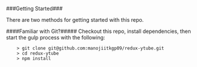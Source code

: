 ###Getting Started###

There are two methods for getting started with this repo.

####Familiar with Git?#####
Checkout this repo, install dependencies, then start the gulp process with the following:

```
	> git clone git@github.com:manojiitkgp09/redux-ytube.git
	> cd redux-ytube
	> npm install
